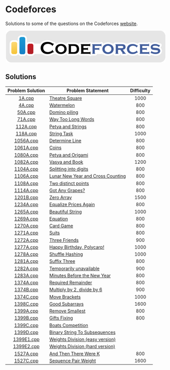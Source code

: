 # Codeforces

Solutions to some of the questions on the Codeforces [website](http://codeforces.com/ "Codeforces").

<p align="center"><img src="../assets/codeforces.png"></p>

## Solutions

| Problem Solution | Problem Statement                                                                                    | Difficulty |
|:----------------:|------------------------------------------------------------------------------------------------------|:----------:|
| [1A.cpp]         | [Theatre Square](https://codeforces.com/problemset/problem/1/A)                                      | 1000       |
| [4A.cpp]         | [Watermelon](https://codeforces.com/problemset/problem/4/A)                                          | 800        |
| [50A.cpp]        | [Domino piling](https://codeforces.com/problemset/problem/50/A)                                      | 800        |
| [71A.cpp]        | [Way Too Long Words](https://codeforces.com/problemset/problem/71/A)                                 | 800        |
| [112A.cpp]       | [Petya and Strings](https://codeforces.com/problemset/problem/112/A)                                 | 800        |
| [118A.cpp]       | [String Task](https://codeforces.com/problemset/problem/118/A)                                       | 1000       |
| [1056A.cpp]      | [Determine Line](https://codeforces.com/problemset/problem/1056/A)                                   | 800        |
| [1061A.cpp]      | [Coins](https://codeforces.com/problemset/problem/1061/A)                                            | 800        |
| [1080A.cpp]      | [Petya and Origami](https://codeforces.com/problemset/problem/1080/A)                                | 800        |
| [1082A.cpp]      | [Vasya and Book](https://codeforces.com/problemset/problem/1082/A)                                   | 1200       |
| [1104A.cpp]      | [Splitting into digits](https://codeforces.com/problemset/problem/1104/A)                            | 800        |
| [1106A.cpp]      | [Lunar New Year and Cross Counting](https://codeforces.com/problemset/problem/1106/A)                | 800        |
| [1108A.cpp]      | [Two distinct points](https://codeforces.com/problemset/problem/1108/A)                              | 800        |
| [1114A.cpp]      | [Got Any Grapes?](https://codeforces.com/problemset/problem/1114/A)                                  | 800        |
| [1201B.cpp]      | [Zero Array](https://codeforces.com/problemset/problem/1201/B)                                       | 1500       |
| [1234A.cpp]      | [Equalize Prices Again](https://codeforces.com/problemset/problem/1234/A)                            | 800        |
| [1265A.cpp]      | [Beautiful String](https://codeforces.com/problemset/problem/1265/A)                                 | 1000       |
| [1269A.cpp]      | [Equation](https://codeforces.com/problemset/problem/1269/A)                                         | 800        |
| [1270A.cpp]      | [Card Game](https://codeforces.com/problemset/problem/1270/A)                                        | 800        |
| [1271A.cpp]      | [Suits](https://codeforces.com/problemset/problem/1271/A)                                            | 800        |
| [1272A.cpp]      | [Three Friends](https://codeforces.com/problemset/problem/1272/A)                                    | 900        |
| [1277A.cpp]      | [Happy Birthday, Polycarp!](https://codeforces.com/problemset/problem/1277/A)                        | 1000       |
| [1278A.cpp]      | [Shuffle Hashing](https://codeforces.com/problemset/problem/1278/A)                                  | 1000       |
| [1281A.cpp]      | [Suffix Three](https://codeforces.com/problemset/problem/1281/A)                                     | 800        |
| [1282A.cpp]      | [Temporarily unavailable](https://codeforces.com/problemset/problem/1282/A)                          | 900        |
| [1283A.cpp]      | [Minutes Before the New Year](https://codeforces.com/problemset/problem/1283/A)                      | 800        |
| [1374A.cpp]      | [Required Remainder](https://codeforces.com/problemset/problem/1374/A)                               | 800        |
| [1374B.cpp]      | [Multiply by 2, divide by 6](https://codeforces.com/problemset/problem/1374/B)                       | 900        |
| [1374C.cpp]      | [Move Brackets](https://codeforces.com/problemset/problem/1374/C)                                    | 1000       |
| [1398C.cpp]      | [Good Subarrays](https://codeforces.com/problemset/problem/1398/C)                                   | 1600       |
| [1399A.cpp]      | [Remove Smallest](https://codeforces.com/problemset/problem/1399/A)                                  | 800        |
| [1399B.cpp]      | [Gifts Fixing](https://codeforces.com/problemset/problem/1399/B)                                     | 800        |
| [1399C.cpp]      | [Boats Competition](https://codeforces.com/problemset/problem/1399/C)                                |            |
| [1399D.cpp]      | [Binary String To Subsequences](https://codeforces.com/problemset/problem/1399/D)                    |            |
| [1399E1.cpp]     | [Weights Division (easy version)](https://codeforces.com/problemset/problem/1399/E1)                 |            |
| [1399E2.cpp]     | [Weights Division (hard version)](https://codeforces.com/problemset/problem/1399/E2)                 |            |
| [1527A.cpp]      | [And Then There Were K](https://codeforces.com/problemset/problem/1527/A)                            | 800        |
| [1527C.cpp]      | [Sequence Pair Weight](https://codeforces.com/problemset/problem/1527/C)                             | 1600       |

[//]: # (Solutions)

[1A.cpp]: Solutions/1A.cpp?ts=4
[4A.cpp]: Solutions/4A.cpp?ts=4
[50A.cpp]: Solutions/50A.cpp?ts=4
[71A.cpp]: Solutions/71A.cpp?ts=4
[112A.cpp]: Solutions/112A.cpp?ts=4
[118A.cpp]: Solutions/118A.cpp?ts=4
[1056A.cpp]: Solutions/1056A.cpp?ts=4
[1061A.cpp]: Solutions/1061A.cpp?ts=4
[1080A.cpp]: Solutions/1080A.cpp?ts=4
[1082A.cpp]: Solutions/1082A.cpp?ts=4
[1104A.cpp]: Solutions/1104A.cpp?ts=4
[1106A.cpp]: Solutions/1106A.cpp?ts=4
[1108A.cpp]: Solutions/1108A.cpp?ts=4
[1114A.cpp]: Solutions/1114A.cpp?ts=4
[1201B.cpp]: Solutions/1201B.cpp?ts=4
[1234A.cpp]: Solutions/1234A.cpp?ts=4
[1265A.cpp]: Solutions/1265A.cpp?ts=4
[1269A.cpp]: Solutions/1269A.cpp?ts=4
[1270A.cpp]: Solutions/1270A.cpp?ts=4
[1271A.cpp]: Solutions/1271A.cpp?ts=4
[1272A.cpp]: Solutions/1272A.cpp?ts=4
[1277A.cpp]: Solutions/1277A.cpp?ts=4
[1278A.cpp]: Solutions/1278A.cpp?ts=4
[1281A.cpp]: Solutions/1281A.cpp?ts=4
[1282A.cpp]: Solutions/1282A.cpp?ts=4
[1283A.cpp]: Solutions/1283A.cpp?ts=4
[1374A.cpp]: Solutions/1374A.cpp?ts=4
[1374B.cpp]: Solutions/1374B.cpp?ts=4
[1374C.cpp]: Solutions/1374C.cpp?ts=4
[1398C.cpp]: Solutions/1398C.cpp?ts=4
[1399A.cpp]: Solutions/1399A.cpp?ts=4
[1399B.cpp]: Solutions/1399B.cpp?ts=4
[1399C.cpp]: Solutions/1399C.cpp?ts=4
[1399D.cpp]: Solutions/1399D.cpp?ts=4
[1399E1.cpp]: Solutions/1399E1.cpp?ts=4
[1399E2.cpp]: Solutions/1399E2.cpp?ts=4
[1527A.cpp]: Solutions/1527A.cpp?ts=4
[1527C.cpp]: Solutions/1527C.cpp?ts=4

[//]: # (EOF)